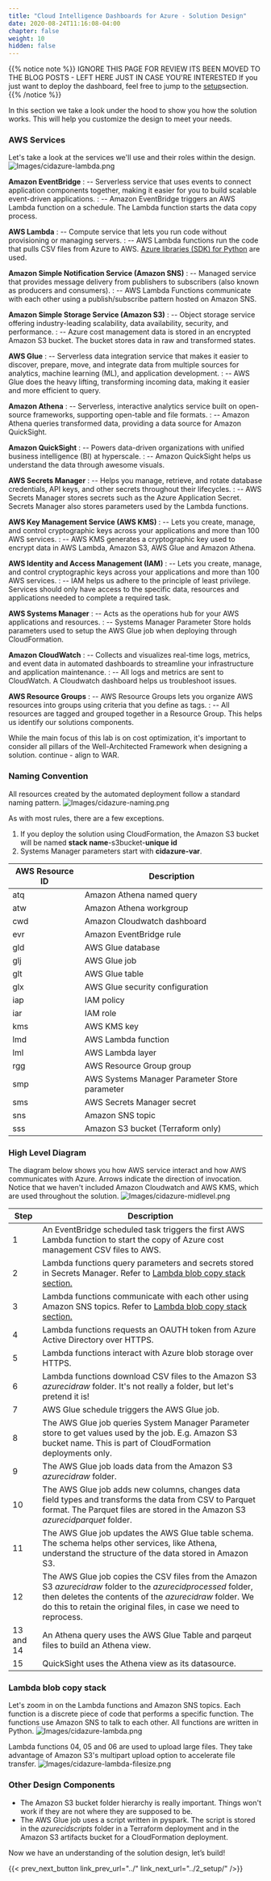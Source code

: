 ```yaml
---
title: "Cloud Intelligence Dashboards for Azure - Solution Design"
date: 2020-08-24T11:16:08-04:00
chapter: false
weight: 10
hidden: false
---
```


{{% notice note %}}
IGNORE THIS PAGE FOR REVIEW ITS BEEN MOVED TO THE BLOG POSTS - LEFT HERE JUST IN CASE YOU'RE INTERESTED
If you just want to deploy the dashboard, feel free to jump to the [setup](../2_setup/)section.
{{% /notice %}}

In this section we take a look under the hood to show you how the solution works. This will help you customize the design to meet your needs.

### AWS Services
Let's take a look at the services we'll use and their roles within the design.
![Images/cidazure-lambda.png](/Cost/300_Cloud_Intelligence_Dashboard_for_Azure/Images/cidazure-services.png)

**Amazon EventBridge**
: -- Serverless service that uses events to connect application components together, making it easier for you to build scalable event-driven applications.
: -- Amazon EventBridge triggers an AWS Lambda function on a schedule. The Lambda function starts the data copy process.

**AWS Lambda** 
: -- Compute service that lets you run code without provisioning or managing servers.
: -- AWS Lambda functions run the code that pulls CSV files from Azure to AWS. [Azure libraries (SDK) for Python](https://learn.microsoft.com/en-us/azure/developer/python/sdk/azure-sdk-overview) are used.

**Amazon Simple Notification Service (Amazon SNS)**
: -- Managed service that provides message delivery from publishers to subscribers (also known as producers and consumers).
: -- AWS Lambda Functions communicate with each other using a publish/subscribe pattern hosted on Amazon SNS.

**Amazon Simple Storage Service (Amazon S3)**
: -- Object storage service offering industry-leading scalability, data availability, security, and performance.
: -- Azure cost management data is stored in an encrypted Amazon S3 bucket. The bucket stores data in raw and transformed states.

**AWS Glue**
: -- Serverless data integration service that makes it easier to discover, prepare, move, and integrate data from multiple sources for analytics, machine learning (ML), and application development.
: -- AWS Glue does the heavy lifting, transforming incoming data, making it easier and more efficient to query.

**Amazon Athena**
: -- Serverless, interactive analytics service built on open-source frameworks, supporting open-table and file formats.
: -- Amazon Athena queries transformed data, providing a data source for Amazon QuickSight.

**Amazon QuickSight**
: -- Powers data-driven organizations with unified business intelligence (BI) at hyperscale.
: -- Amazon QuickSight helps us understand the data through awesome visuals.

**AWS Secrets Manager**
: -- Helps you manage, retrieve, and rotate database credentials, API keys, and other secrets throughout their lifecycles.
: -- AWS Secrets Manager stores secrets such as the Azure Application Secret. Secrets Manager also stores parameters used by the Lambda functions.

**AWS Key Management Service (AWS KMS)**
: -- Lets you create, manage, and control cryptographic keys across your applications and more than 100 AWS services.
: -- AWS KMS generates a cryptographic key used to encrypt data in AWS Lambda, Amazon S3, AWS Glue and Amazon Athena.

**AWS Identity and Access Management (IAM)**
: -- Lets you create, manage, and control cryptographic keys across your applications and more than 100 AWS services.
: -- IAM helps us adhere to the principle of least privilege. Services should only have access to the specific data, resources and applications needed to complete a required task.

**AWS Systems Manager**
: -- Acts as the operations hub for your AWS applications and resources.
: -- Systems Manager Parameter Store holds parameters used to setup the AWS Glue job when deploying through CloudFormation.

**Amazon CloudWatch**
: -- Collects and visualizes real-time logs, metrics, and event data in automated dashboards to streamline your infrastructure and application maintenance.
: -- All logs and metrics are sent to CloudWatch. A Cloudwatch dashboard helps us troubleshoot issues.

**AWS Resource Groups**
: -- AWS Resource Groups lets you organize AWS resources into groups using criteria that you define as tags.
: -- All resources are tagged and grouped together in a Resource Group. This helps us identify our solutions components.

While the main focus of this lab is on cost optimization, it's important to consider all pillars of the Well-Architected Framework when designing a solution. 
continue - align to WAR.

### Naming Convention

All resources created by the automated deployment follow a standard naming pattern. 
![Images/cidazure-naming.png](/Cost/300_Cloud_Intelligence_Dashboard_for_Azure/Images/cidazure-naming.png?width=1000px)

As with most rules, there are a few exceptions.

1. If you deploy the solution using CloudFormation, the Amazon S3 bucket will be named **stack name**-s3bucket-**unique id**
2. Systems Manager parameters start with **cidazure-var**.

|AWS Resource ID|Description|
|-|-|
|atq|Amazon Athena named query|
|atw|Amazon Athena workgroup|
|cwd|Amazon Cloudwatch dashboard|
|evr|Amazon EventBridge rule |
|gld|AWS Glue database|
|glj|AWS Glue job|
|glt|AWS Glue table|
|glx|AWS Glue security configuration|
|iap|IAM policy|
|iar|IAM role|
|kms|AWS KMS key|
|lmd|AWS Lambda function|
|lml|AWS Lambda layer|
|rgg|AWS Resource Group group|
|smp|AWS Systems Manager Parameter Store parameter|
|sms|AWS Secrets Manager secret |
|sns|Amazon SNS topic|
|sss|Amazon S3 bucket (Terraform only)|

### High Level Diagram

The diagram below shows you how AWS service interact and how AWS communicates with Azure. Arrows indicate the direction of invocation. Notice that we haven't included Amazon Cloudwatch and AWS KMS, which are used throughout the solution.
![Images/cidazure-midlevel.png](/Cost/300_Cloud_Intelligence_Dashboard_for_Azure/Images/cidazure-midlevel.png?width=1000px)

|Step|Description|
|-|-|
|1|An EventBridge scheduled task triggers the first AWS Lambda function to start the copy of Azure cost management CSV files to AWS.|
|2|Lambda functions query parameters and secrets stored in Secrets Manager. Refer to [Lambda blob copy stack section.](#lambda-blob-copy-stack)|
|3|Lambda functions communicate with each other using Amazon SNS topics. Refer to [Lambda blob copy stack section.](#lambda-blob-copy-stack)|
|4|Lambda functions requests an OAUTH token from Azure Active Directory over HTTPS.|
|5|Lambda functions interact with Azure blob storage over HTTPS.|
|6|Lambda functions download CSV files to the Amazon S3 *azurecidraw* folder. It's not really a folder, but let's pretend it is!|
|7|AWS Glue schedule triggers the AWS Glue job.|
|8|The AWS Glue job queries System Manager Parameter store to get values used by the job. E.g. Amazon S3 bucket name. This is part of CloudFormation deployments only.|
|9|The AWS Glue job loads data from the Amazon S3 *azurecidraw* folder.|
|10|The AWS Glue job adds new columns, changes data field types and transforms the data from CSV to Parquet format. The Parquet files are stored in the Amazon S3 *azurecidparquet* folder.|
|11|The AWS Glue job updates the AWS Glue table schema. The schema helps other services, like Athena, understand the structure of the data stored in Amazon S3.|
|12|The AWS Glue job copies the CSV files from the Amazon S3 *azurecidraw* folder to the *azurecidprocessed* folder, then deletes the contents of the *azurecidraw* folder. We do this to retain the original files, in case we need to reprocess.|
|13 and 14|An Athena query uses the AWS Glue Table and parqeut files to build an Athena view.|
|15|QuickSight uses the Athena view as its datasource.|

### Lambda blob copy stack 

Let's zoom in on the Lambda functions and Amazon SNS topics. Each function is a discrete piece of code that performs a specific function. The functions use Amazon SNS to talk to each other. All functions are written in Python.
![Images/cidazure-lambda.png](/Cost/300_Cloud_Intelligence_Dashboard_for_Azure/Images/cidazure-lambda.png?width=1000px)

Lambda functions 04, 05 and 06 are used to upload large files. They take advantage of Amazon S3's multipart upload option to accelerate file transfer.
![Images/cidazure-lambda-filesize.png](/Cost/300_Cloud_Intelligence_Dashboard_for_Azure/Images/cidazure-lambda-filesize.png?width=1000px)

### Other Design Components

* The Amazon S3 bucket folder hierarchy is really important. Things won't work if they are not where they are supposed to be. 
* The AWS Glue job uses a script written in pyspark. The script is stored in the *azurecidscripts* folder in a Terraform deployment and in the Amazon S3 artifacts bucket for a CloudFormation deployment.

Now we have an understanding of the solution design, let’s build!

{{< prev_next_button link_prev_url="../" link_next_url="../2_setup/" />}}